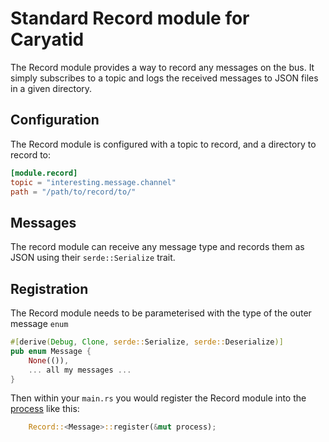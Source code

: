# Standard Record module for Caryatid

The Record module provides a way to record any messages on the bus.  It simply
subscribes to a topic and logs the received messages to JSON files in a given
directory.

## Configuration

The Record module is configured with a topic to record, and a directory to
record to:

```toml
[module.record]
topic = "interesting.message.channel"
path = "/path/to/record/to/"
```

## Messages

The record module can receive any message type and records them as JSON using
their `serde::Serialize` trait.

## Registration

The Record module needs to be parameterised with the type of the outer message
`enum`

```rust
#[derive(Debug, Clone, serde::Serialize, serde::Deserialize)]
pub enum Message {
    None(()),
    ... all my messages ...
}
```

Then within your `main.rs` you would register the Record module into the
[process](../../process) like this:

```rust
    Record::<Message>::register(&mut process);
```


